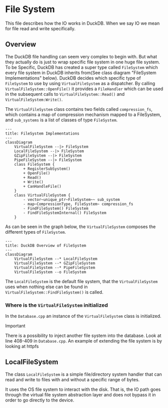 # File System

This file describes how the IO works in DuckDB. When we say IO we mean for file read and write specifically. 

## Overview

The DuckDB file handling can seem very complex to begin with. But what they actually do is just to wrap specific file system in one huge file system. To be Specific, DuckDB has created a super type called `FileSystem` which every file system in DuckDB inherits from(See class diagram "FileSystem Implementations" below). DuckDB decides which specific type of `FileSystem` to use by using `VirtualFileSystem` as a dispatcher. By calling `VirtualFileSystem::OpenFile()` it provides a `FileHandler` which can be used in the subsequent calls to `VirtualFileSystem::Read()` and `VirtualFileSystem:Write()`.

The `VirtualFileSystem` class contains two fields called `compression_fs`, which contains a map of compression mechanism mapped to a FileSystem, and `sub_systems` is a list of classes of type `FileSystem`. 

```mermaid
---
title: FileSystem Implementations
---
classDiagram
    VirtualFileSystem --|> FileSystem
    LocalFileSystem --|> FileSystem
    GZipFileSystem --|> FileSystem
    PipeFileSystem --|> FileSystem
    class FileSystem {
        + RegisterSubSystem()
        + OpenFile()
        + Read()
        + Write()
        + CanHandleFile()
    }
    class VirtualFileSystem {
        - vector~unique_ptr~FileSystem~~ sub_system 
        - map~CompressionType, FileSystem~ compression_fs 
        - FindFileSystem() FileSystem
        - FindFileSystemInternal() FileSystem
    }

```

As can be seen in the graph below, the `VirtualFileSystem` composes the different types of `FileSystem`.

```mermaid
---
title: DuckDB Overview of FileSystem
---
classDiagram
    VirtualFileSystem --* LocalFileSystem
    VirtualFileSystem --* GZipFileSystem
    VirtualFileSystem --* PipeFileSystem
    VirtualFileSystem --o FileSystem
```

The `LocalFileSystem` is the default file system, that the `VirtualFileSystem` uses when nothing else can be found in `VirtualFileSystem::FindFileSystem()` is called.

### Where is the `VirtualFileSystem` initialized

In the `Database.cpp` an instance of the `VirtualFileSystem` class is initialized. 

> [!IMPORTANT] 
> There is a possibility to inject another file system into the database. Look at line 408-409 in `Database.cpp`. An example of extending the file system is by looking at httpfs

## LocalFileSystem

The class `LocalFileSystem` is a simple file/directory system handler that can read and write to files with and without a specific range of bytes.

It uses the OS file system to interact with the disk. That is, the IO path goes through the virtual file system abstraction layer and does not bypass it in order to go directly to the device.